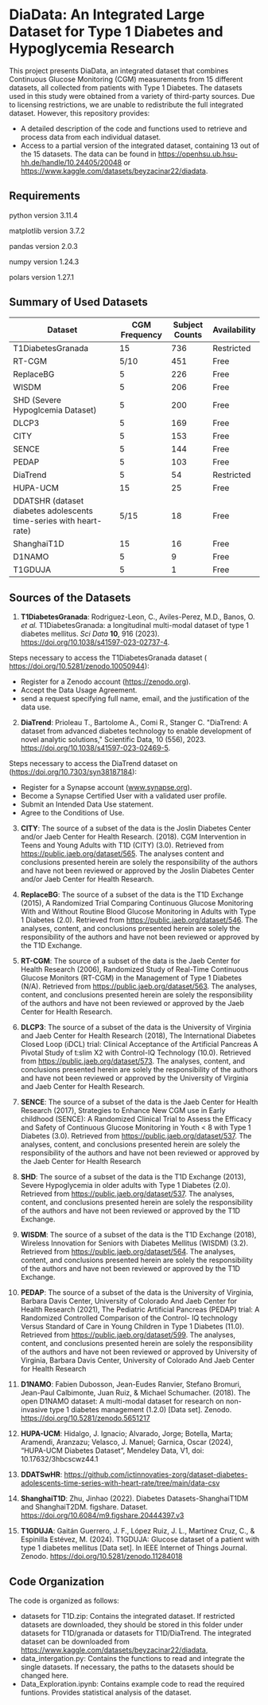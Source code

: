 # DiaData: An Integrated Large Dataset for Type 1 Diabetes and Hypoglycemia Research

This project presents DiaData, an integrated dataset that combines Continuous Glucose Monitoring (CGM) measurements from 15 different datasets, all collected from patients with Type 1 Diabetes. The datasets used in this study were obtained from a variety of third-party sources. Due to licensing restrictions, we are unable to redistribute the full integrated dataset. However, this repository provides:

- A detailed description of the code and functions used to retrieve and process data from each individual dataset.
- Access to a partial version of the integrated dataset, containing 13 out of the 15 datasets. The data can be found in https://openhsu.ub.hsu-hh.de/handle/10.24405/20048 or https://www.kaggle.com/datasets/beyzacinar22/diadata.

## Requirements

python version 3.11.4

matplotlib version 3.7.2

pandas version 2.0.3

numpy version 1.24.3

polars version 1.27.1


## Summary of Used Datasets 

| Dataset                                                      | CGM Frequency | Subject Counts | Availability |
| ------------------------------------------------------------ | ------------- | -------------- | ------------ |
| T1DiabetesGranada                                            | 15            | 736            | Restricted   |
| RT-CGM                                                       | 5/10          | 451            | Free         |
| ReplaceBG                                                    | 5             | 226            | Free         |
| WISDM                                                        | 5             | 206            | Free         |
| SHD (Severe Hypoglcemia Dataset)                             | 5             | 200            | Free         |
| DLCP3                                                        | 5             | 169            | Free         |
| CITY                                                         | 5             | 153            | Free         |
| SENCE                                                        | 5             | 144            | Free         |
| PEDAP                                                        | 5             | 103            | Free         |
| DiaTrend                                                     | 5             | 54             | Restricted   |
| HUPA-UCM                                                     | 15            | 25             | Free         |
| DDATSHR (dataset diabetes adolescents time-series with heart-rate) | 5/15    | 18             | Free         |
| ShanghaiT1D                                                  | 15            | 16             | Free         |
| D1NAMO                                                       | 5             | 9              | Free         |
| T1GDUJA                                                      | 5             | 1              | Free         |



## Sources of the Datasets

1. **T1DiabetesGranada**: Rodriguez-Leon, C., Aviles-Perez, M.D., Banos, O. *et al.* T1DiabetesGranada: a longitudinal multi-modal dataset of type 1 diabetes mellitus. *Sci Data* **10**, 916 (2023). https://doi.org/10.1038/s41597-023-02737-4.

  Steps necessary to access the T1DiabetesGranada dataset ( https://doi.org/10.5281/zenodo.10050944):

  - Register for a Zenodo account (https://zenodo.org).
  - Accept the Data Usage Agreement.
  - send a request specifying full name, email, and the justification of the data use.

2. **DiaTrend**: Prioleau T., Bartolome A., Comi R., Stanger C. "DiaTrend: A dataset from advanced diabetes technology to enable development of novel analytic solutions," Scientific Data, 10 (556), 2023. https://doi.org/10.1038/s41597-023-02469-5.

  Steps necessary to access the DiaTrend dataset on (https://doi.org/10.7303/syn38187184):

  - Register for a Synapse account (www.synapse.org).
  - Become a Synapse Certified User with a validated user profile.
  - Submit an Intended Data Use statement.
  - Agree to the Conditions of Use.

3. **CITY**: The source of a subset of the data is the Joslin Diabetes Center and/or Jaeb Center for Health Research. (2018). CGM Intervention in Teens and Young Adults with T1D (CITY) (3.0). Retrieved from https://public.jaeb.org/dataset/565. The analyses content and conclusions presented herein are solely the responsibility of the authors and have not been reviewed or approved by the Joslin Diabetes Center and/or Jaeb Center for Health Research.

4. **ReplaceBG**: The source of a subset of the data is the T1D Exchange (2015), A Randomized Trial Comparing Continuous Glucose Monitoring With and Without Routine Blood Glucose Monitoring in Adults with Type 1 Diabetes (2.0). Retrieved from https://public.jaeb.org/dataset/546. The analyses, content, and conclusions presented herein are solely the responsibility of the authors and have not been reviewed or approved by the T1D Exchange. 

5. **RT-CGM**: The source of a subset of the data is the Jaeb Center for Health Research (2006), Randomized Study of Real-Time Continuous Glucose Monitors (RT-CGM) in the Management of Type 1 Diabetes (N/A). Retrieved from https://public.jaeb.org/dataset/563. The analyses, content, and conclusions presented herein are solely the responsibility of the authors and have not been reviewed or approved by the Jaeb Center for Health Research. 

6. **DLCP3**: The source of a subset of the data is the University of Virginia and Jaeb Center for Health Research (2018), The International Diabetes Closed Loop (iDCL) trial: Clinical Acceptance of the Artificial Pancreas A Pivotal Study of t:slim X2 with Control-IQ Technology (10.0). Retrieved from https://public.jaeb.org/dataset/573. The analyses, content, and conclusions presented herein are solely the responsibility of the authors and have not been reviewed or approved by the University of Virginia and Jaeb Center for Health Research. 

7. **SENCE**: The source of a subset of the data is the Jaeb Center for Health Research (2017), Strategies to Enhance New CGM use in Early childhood (SENCE): A Randomized Clinical Trial to Assess the Efficacy and Safety of Continuous Glucose Monitoring in Youth < 8 with Type 1 Diabetes (3.0). Retrieved from https://public.jaeb.org/dataset/537. The analyses, content, and conclusions presented herein are solely the responsibility of the authors and have not been reviewed or approved by the Jaeb Center for Health Research

8. **SHD**: The source of a subset of the data is the T1D Exchange (2013), Severe Hypoglycemia in older adults with Type 1 Diabetes (2.0). Retrieved from https://public.jaeb.org/dataset/537. The analyses, content, and conclusions presented herein are solely the responsibility of the authors and have not been reviewed or approved by the T1D Exchange.  

9. **WISDM**: The source of a subset of the data is the T1D Exchange (2018), Wireless Innovation for Seniors with Diabetes Mellitus (WISDM) (3.2). Retrieved from https://public.jaeb.org/dataset/564. The analyses, content, and conclusions presented herein are solely the responsibility of the authors and have not been reviewed or approved by the T1D Exchange. 

10. **PEDAP**: The source of a subset of the data is the University of Virginia, Barbara Davis Center, University of Colorado And Jaeb Center for Health Research (2021), The Pediatric Artificial Pancreas (PEDAP) trial: A Randomized Controlled Comparison of the Control- IQ technology Versus Standard of Care in Young Children in Type 1 Diabetes (11.0). Retrieved from https://public.jaeb.org/dataset/599. The analyses, content, and conclusions presented herein are solely the responsibility of the authors and have not been reviewed or approved by University of Virginia, Barbara Davis Center, University of Colorado And Jaeb Center for Health Research

11. **D1NAMO**: Fabien Dubosson, Jean-Eudes Ranvier, Stefano Bromuri, Jean-Paul Calbimonte, Juan Ruiz, & Michael Schumacher. (2018). The open D1NAMO dataset: A multi-modal dataset for research on non-invasive type 1 diabetes management (1.2.0) [Data set]. Zenodo. https://doi.org/10.5281/zenodo.5651217

12. **HUPA-UCM**: Hidalgo, J. Ignacio; Alvarado, Jorge; Botella, Marta; Aramendi, Aranzazu; Velasco, J. Manuel; Garnica, Oscar (2024), “HUPA-UCM Diabetes Dataset”, Mendeley Data, V1, doi: 10.17632/3hbcscwz44.1

13. **DDATSwHR**: https://github.com/ictinnovaties-zorg/dataset-diabetes-adolescents-time-series-with-heart-rate/tree/main/data-csv
    
15. **ShanghaiT1D**: Zhu, Jinhao (2022). Diabetes Datasets-ShanghaiT1DM and ShanghaiT2DM. figshare. Dataset. https://doi.org/10.6084/m9.figshare.20444397.v3
    
17. **T1GDUJA**: Gaitán Guerrero, J. F., López Ruiz, J. L., Martínez Cruz, C., & Espinilla Estévez, M. (2024). T1GDUJA: Glucose dataset of a patient with type 1 diabetes mellitus [Data set]. In IEEE Internet of Things Journal. Zenodo. https://doi.org/10.5281/zenodo.11284018



## Code Organization

The code is organized as follows: 

- datasets for T1D.zip: Contains the integrated dataset. If restricted datasets are downloaded, they should be stored in this folder under datasets for T1D/granada or datasets for T1D/DiaTrend. The integrated dataset can be downloaded from https://www.kaggle.com/datasets/beyzacinar22/diadata,
- data_intergation.py: Contains the functions to read and integrate the single datasets. If necessary, the paths to the datasets should be changed here. 
- Data_Exploration.ipynb: Contains example code to read the required funtions. Provides statistical analysis of the dataset.
